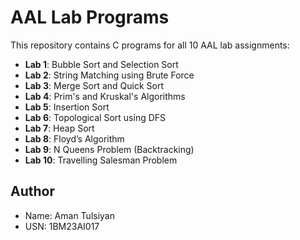 # AAL Lab Programs

This repository contains C programs for all 10 AAL lab assignments:

- **Lab 1**: Bubble Sort and Selection Sort
- **Lab 2**: String Matching using Brute Force
- **Lab 3**: Merge Sort and Quick Sort
- **Lab 4**: Prim's and Kruskal's Algorithms
- **Lab 5**: Insertion Sort
- **Lab 6**: Topological Sort using DFS
- **Lab 7**: Heap Sort
- **Lab 8**: Floyd’s Algorithm
- **Lab 9**: N Queens Problem (Backtracking)
- **Lab 10**: Travelling Salesman Problem

## Author
- Name: Aman Tulsiyan
- USN: 1BM23AI017
